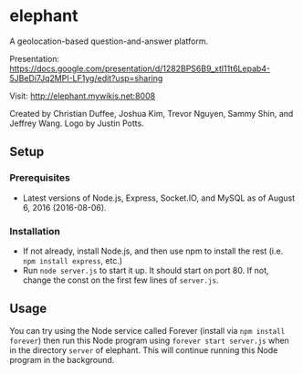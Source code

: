 # elephant
A geolocation-based question-and-answer platform.

Presentation: https://docs.google.com/presentation/d/1282BPS6B9_xtl11t6Lepab4-5JBeDi7Jq2MPI-LF1yg/edit?usp=sharing


Visit: http://elephant.mywikis.net:8008


Created by Christian Duffee, Joshua Kim, Trevor Nguyen, Sammy Shin, and Jeffrey Wang. Logo by Justin Potts.

## Setup
### Prerequisites
* Latest versions of Node.js, Express, Socket.IO, and MySQL as of August 6, 2016 (2016-08-06).
### Installation
* If not already, install Node.js, and then use npm to install the rest (i.e. `npm install express`, etc.)
* Run `node server.js` to start it up. It should start on port 80. If not, change the const on the first few lines of `server.js`.

## Usage
You can try using the Node service called Forever (install via `npm install forever`) then run this Node program using `forever start server.js` when in the directory `server` of elephant. This will continue running this Node program in the background.
